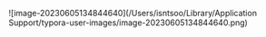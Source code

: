 ![image-20230605134844640](/Users/isntsoo/Library/Application Support/typora-user-images/image-20230605134844640.png)